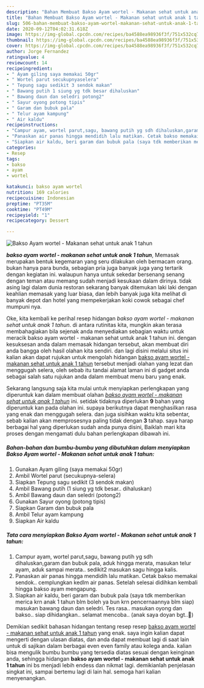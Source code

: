 ```yaml
---
description: "Bahan Membuat Bakso Ayam wortel - Makanan sehat untuk anak 1 tahun Lezat"
title: "Bahan Membuat Bakso Ayam wortel - Makanan sehat untuk anak 1 tahun Lezat"
slug: 506-bahan-membuat-bakso-ayam-wortel-makanan-sehat-untuk-anak-1-tahun-lezat
date: 2020-09-12T04:02:31.618Z
image: https://img-global.cpcdn.com/recipes/ba4588ea98936f3f/751x532cq70/bakso-ayam-wortel-makanan-sehat-untuk-anak-1-tahun-foto-resep-utama.jpg
thumbnail: https://img-global.cpcdn.com/recipes/ba4588ea98936f3f/751x532cq70/bakso-ayam-wortel-makanan-sehat-untuk-anak-1-tahun-foto-resep-utama.jpg
cover: https://img-global.cpcdn.com/recipes/ba4588ea98936f3f/751x532cq70/bakso-ayam-wortel-makanan-sehat-untuk-anak-1-tahun-foto-resep-utama.jpg
author: Jorge Fernandez
ratingvalue: 4
reviewcount: 14
recipeingredient:
- " Ayam giling saya memakai 50gr"
- " Wortel parut secukupnyaselera"
- " Tepung sagu sedikit 3 sendok makan"
- " Bawang putih 1 siung yg tdk besar dihaluskan"
- " Bawang daun dan seledri potong2"
- " Sayur oyong potong tipis"
- " Garam dan bubuk pala"
- " Telur ayam kampung"
- " Air kaldu"
recipeinstructions:
- "Campur ayam, wortel parut,sagu, bawang putih yg sdh dihaluskan,garam dan bubuk pala, aduk hingga merata, masukan telur ayam, aduk sampai merata.. sedikit2 masukan sagu hingga kalis."
- "Panaskan air panas hingga mendidih lalu matikan. Cetak bakso memakai sendok.. cemplungkan kedlm air panas. Setelah selesai didihkan kembali hingga bakso ayam mengapung."
- "Siapkan air kaldu, beri garam dan bubuk pala (saya tdk memberikan merica krn anak 1 tahun blm boleh ya bun krn pencernaannya blm siap) masukan bawang daun dan seledri. Tes rasa.. masukan oyong dan bakso.. siap dihidangkan.. selamat mencoba.. (anak saya doyan bgt..🥰)"
categories:
- Resep
tags:
- bakso
- ayam
- wortel

katakunci: bakso ayam wortel 
nutrition: 169 calories
recipecuisine: Indonesian
preptime: "PT35M"
cooktime: "PT49M"
recipeyield: "1"
recipecategory: Dessert

---
```



![Bakso Ayam wortel - Makanan sehat untuk anak 1 tahun](https://img-global.cpcdn.com/recipes/ba4588ea98936f3f/751x532cq70/bakso-ayam-wortel-makanan-sehat-untuk-anak-1-tahun-foto-resep-utama.jpg)

<b><i>bakso ayam wortel - makanan sehat untuk anak 1 tahun</i></b>, Memasak merupakan bentuk kegemaran yang seru dilakukan oleh bermacam orang. bukan hanya para bunda, sebagian pria juga banyak juga yang tertarik dengan kegiatan ini. walaupun hanya untuk sekedar bersenang senang dengan teman atau memang sudah menjadi kesukaan dalam dirinya. tidak asing lagi dalam dunia restoran sekarang banyak ditemukan laki laki dengan keahlian memasak yang luar biasa, dan lebih banyak juga kita melihat di banyak depot dan hotel yang mempekerjakan koki cowok sebagai chef mumpuni nya.



Oke, kita kembali ke perihal resep hidangan <i>bakso ayam wortel - makanan sehat untuk anak 1 tahun</i>. di antara rutinitas kita, mungkin akan terasa membahagiakan bila sejenak anda menyediakan sebagian waktu untuk meracik bakso ayam wortel - makanan sehat untuk anak 1 tahun ini. dengan kesuksesan anda dalam memasak hidangan tersebut, akan membuat diri anda bangga oleh hasil olahan kita sendiri. dan lagi disini melalui situs ini kalian akan dapat rujukan untuk mengolah hidangan <u>bakso ayam wortel - makanan sehat untuk anak 1 tahun</u> tersebut menjadi olahan yang lezat dan menggugah selera, oleh sebab itu tandai alamat laman ini di gadget anda sebagai salah satu rujukan anda dalam membuat menu baru yang enak.


Sekarang langsung saja kita mulai untuk menyiapkan perlengkapan yang diperuntuk kan dalam membuat olahan <u><i>bakso ayam wortel - makanan sehat untuk anak 1 tahun</i></u> ini. setidak tidaknya diperlukan <b>9</b> bahan yang diperuntuk kan pada olahan ini. supaya berikutnya dapat menghasilkan rasa yang enak dan menggugah selera. dan juga sisihkan waktu kita sebentar, sebab kalian akan memprosesnya paling tidak dengan <b>3</b> tahap. saya harap berbagai hal yang diperlukan sudah anda punya disini, Baiklah mari kita proses dengan mengamati dulu bahan perlengkapan dibawah ini.

<!--inarticleads1-->

##### Bahan-bahan dan bumbu-bumbu yang dibutuhkan dalam menyiapkan Bakso Ayam wortel - Makanan sehat untuk anak 1 tahun:

1. Gunakan  Ayam giling (saya memakai 50gr)
1. Ambil  Wortel parut (secukupnya-selera)
1. Siapkan  Tepung sagu sedikit (3 sendok makan)
1. Ambil  Bawang putih (1 siung yg tdk besar.. dihaluskan)
1. Ambil  Bawang daun dan seledri (potong2)
1. Gunakan  Sayur oyong (potong tipis)
1. Siapkan  Garam dan bubuk pala
1. Ambil  Telur ayam kampung
1. Siapkan  Air kaldu




<!--inarticleads2-->

##### Tata cara menyiapkan Bakso Ayam wortel - Makanan sehat untuk anak 1 tahun:

1. Campur ayam, wortel parut,sagu, bawang putih yg sdh dihaluskan,garam dan bubuk pala, aduk hingga merata, masukan telur ayam, aduk sampai merata.. sedikit2 masukan sagu hingga kalis.
1. Panaskan air panas hingga mendidih lalu matikan. Cetak bakso memakai sendok.. cemplungkan kedlm air panas. Setelah selesai didihkan kembali hingga bakso ayam mengapung.
1. Siapkan air kaldu, beri garam dan bubuk pala (saya tdk memberikan merica krn anak 1 tahun blm boleh ya bun krn pencernaannya blm siap) masukan bawang daun dan seledri. Tes rasa.. masukan oyong dan bakso.. siap dihidangkan.. selamat mencoba.. (anak saya doyan bgt..🥰)




Demikian sedikit bahasan hidangan tentang resep resep <u>bakso ayam wortel - makanan sehat untuk anak 1 tahun</u> yang enak. saya ingin kalian dapat mengerti dengan ulasan diatas, dan anda dapat membuat lagi di saat lain untuk di sajikan dalam berbagai even even family atau kolega anda. kalian bisa mengulik bumbu bumbu yang tersedia diatas sesuai dengan keinginan anda, sehingga hidangan <b>bakso ayam wortel - makanan sehat untuk anak 1 tahun</b> ini bs menjadi lebih endess dan nikmat lagi. demikianlah penjelasan singkat ini, sampai bertemu lagi di lain hal. semoga hari kalian menyenangkan.

